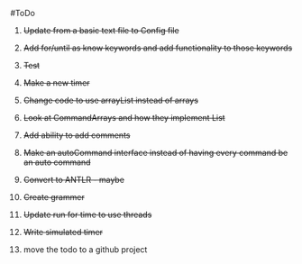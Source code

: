 #ToDo

1. ~~Update from a basic text file to Config file~~

2. ~~Add for/until as know keywords and add functionality to those keywords~~

3. ~~Test~~

4. ~~Make a new timer~~

5. ~~Change code to use arrayList instead of arrays~~

6. ~~Look at CommandArrays and how they implement List~~

7. ~~Add ability to add comments~~

8. ~~Make an autoCommand interface instead of having every command be an auto command~~

9. ~~Convert to ANTLR - maybe~~

10. ~~Create grammer~~

11. ~~Update run for time to use threads~~

12. ~~Write simulated timer~~

13. move the todo to a github project
